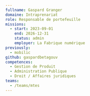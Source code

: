 ```yaml
---
fullname: Gaspard Granger
domaine: Intraprenariat
role: Responsable de portefeuille
missions:
  - start: 2023-09-01
    end: 2026-12-31
    status: admin
    employer: La Fabrique numérique
previously:
  - mobilic
github: gaspardbetagouv
competences:
  - Gestion de Produit
  - Administration Publique
  - Droit / Affaires juridiques
teams:
  - /teams/mtes
---
```


